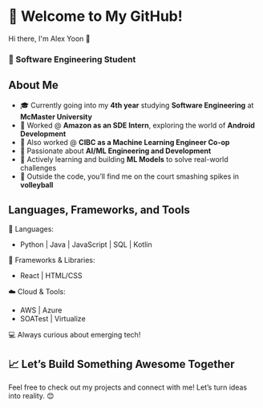 # 👋 Welcome to My GitHub!
Hi there, I'm Alex Yoon 🌟
### 🚀 Software Engineering Student

## About Me
- 🎓 Currently going into my **4th year** studying **Software Engineering** at **McMaster University**
- 💼 Worked @ **Amazon as an SDE Intern**, exploring the world of **Android Development**
- 💼 Also worked @ **CIBC as a Machine Learning Engineer Co-op** 
- 🤖 Passionate about **AI/ML Engineering and Development**
- 🌱 Actively learning and building **ML Models** to solve real-world challenges
- 🏐 Outside the code, you’ll find me on the court smashing spikes in **volleyball**

## Languages, Frameworks, and Tools
🚀 Languages:
- Python | Java | JavaScript | SQL | Kotlin

🔧 Frameworks & Libraries:
- React | HTML/CSS

☁️ Cloud & Tools:
- AWS | Azure
- SOATest | Virtualize

💻 Always curious about emerging tech!

## 📈 Let’s Build Something Awesome Together
Feel free to check out my projects and connect with me! Let’s turn ideas into reality. 😊

